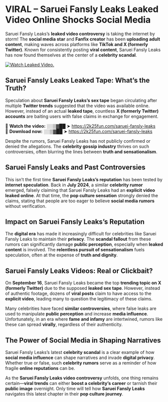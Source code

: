 # VIRAL – Saruei Fansly Leaks Leaked Video Online Shocks Social Media 

Saruei Fansly Leaks’s **leaked video controversy** is taking the internet by storm! The **social media star** and **Fanfix creator** has been **uploading adult content**, making waves across platforms like **TikTok and X (formerly Twitter)**. Known for consistently posting **viral content**, Saruei Fansly Leaks has now found themselves at the center of a **celebrity scandal**.  

[![Watch Leaked Video.](https://miro.medium.com/v2/resize:fit:828/format:webp/1*cilzJN44JGOrTw9NJCrNHA.gif "Watch Leaked Video")](https://2k25fun.com/saruei-fansly-leaks)

## **Saruei Fansly Leaks Leaked Tape: What’s the Truth?**  
Speculation about **Saruei Fansly Leaks’s sex tape** began circulating after multiple **Twitter trends** suggested that the video was available online. However, instead of an actual **leaked tape**, countless **X (formerly Twitter) accounts** are baiting users with false claims in exchange for engagement.  

🔹 **Watch the video:** ░░▒▓██ ➤ https://2k25fun.com/saruei-fansly-leaks  
🔹 **Download now:** ░░▒▓██ ➤ https://2k25fun.com/saruei-fansly-leaks  

Despite the rumors, Saruei Fansly Leaks has not publicly confirmed or denied the allegations. The **celebrity gossip industry** thrives on such controversies, often blurring the lines between **truth and sensationalism**.  

## **Saruei Fansly Leaks and Past Controversies**  
This isn’t the first time **Saruei Fansly Leaks’s reputation** has been tested by **internet speculation**. Back in **July 2024**, a similar **celebrity rumor** emerged, falsely claiming that Saruei Fansly Leaks had an **explicit video leaked online**. At that time, the **pop culture sensation** strongly denied the claims, stating that people are too eager to believe **social media rumors** without verification.  

## **Impact on Saruei Fansly Leaks’s Reputation**  
The **digital era** has made it increasingly difficult for celebrities like Saruei Fansly Leaks to maintain their **privacy**. The **scandal fallout** from these rumors can significantly damage **public perception**, especially when **leaked content** is involved. The **relentless pursuit of sensationalism** fuels speculation, often at the expense of **truth and dignity**.  

## **Saruei Fansly Leaks Videos: Real or Clickbait?**  
On **September 16**, Saruei Fansly Leaks became the top **trending topic on X (formerly Twitter)** due to the supposed **leaked sex tape**. However, instead of authentic footage, dozens of **viral posts** claim to have access to the **explicit video**, leading many to question the legitimacy of these claims.  

Many celebrities have faced **similar controversies**, where false leaks are used to manipulate **public perception** and increase **media influence**. Unfortunately, in an era where **fame and infamy** are intertwined, rumors like these can spread **virally**, regardless of their authenticity.  

## **The Power of Social Media in Shaping Narratives**  
Saruei Fansly Leaks’s latest **celebrity scandal** is a clear example of how **social media influence** can shape narratives and invade **digital privacy**. Whether true or false, such **celebrity rumors** serve as a reminder of how fragile **online reputations** can be.  

As the **Saruei Fansly Leaks video controversy** unfolds, one thing remains certain—**viral trends** can either **boost a celebrity’s career** or tarnish their **public image** overnight. Only time will tell how **Saruei Fansly Leaks** navigates this latest chapter in their **pop culture journey**. 